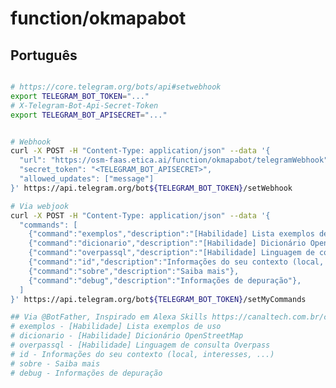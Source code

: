 # function/okmapabot


## Português


```bash

# https://core.telegram.org/bots/api#setwebhook
export TELEGRAM_BOT_TOKEN="..."
# X-Telegram-Bot-Api-Secret-Token
export TELEGRAM_BOT_APISECRET="..."


# Webhook
curl -X POST -H "Content-Type: application/json" --data '{
  "url": "https://osm-faas.etica.ai/function/okmapabot/telegramWebhook",
  "secret_token": "<TELEGRAM_BOT_APISECRET>",
  "allowed_updates": ["message"]
}' https://api.telegram.org/bot${TELEGRAM_BOT_TOKEN}/setWebhook

# Via webjook
curl -X POST -H "Content-Type: application/json" --data '{
  "commands": [
    {"command":"exemplos","description":"[Habilidade] Lista exemplos de uso"},
    {"command":"dicionario","description":"[Habilidade] Dicionário OpenStreetMap"},
    {"command":"overpassql","description":"[Habilidade] Linguagem de consulta Overpass"},
    {"command":"id","description":"Informações do seu contexto (local, interesses, ...)"},
    {"command":"sobre","description":"Saiba mais"},
    {"command":"debug","description":"Informações de depuração"},
  ]
}' https://api.telegram.org/bot${TELEGRAM_BOT_TOKEN}/setMyCommands

## Via @BotFather, Inspirado em Alexa Skills https://canaltech.com.br/casa-conectada/amazon-echo-alexa-melhores-comandos-de-voz-151347/
# exemplos - [Habilidade] Lista exemplos de uso
# dicionario - [Habilidade] Dicionário OpenStreetMap
# overpassql - [Habilidade] Linguagem de consulta Overpass
# id - Informações do seu contexto (local, interesses, ...)
# sobre - Saiba mais
# debug - Informações de depuração

```

<!--
## Todos
- https://openstreetmap.community/
-->

<!--

## rebuild drill
cp -r $(pwd)/* ~/Downloads/docker-build
cd ~/Downloads/docker-build

# https://core.telegram.org/bots/api#setwebhook
export TELEGRAM_BOT_TOKEN="..."
# X-Telegram-Bot-Api-Secret-Token
export TELEGRAM_WEBHOOK_SECRET="..."

faas-cli build -f ./stack.yml --filter okmapabot && docker run --name okmapabot --publish 8080:8080 -e TELEGRAM_BOT_TOKEN="$TELEGRAM_BOT_TOKEN" -e TELEGRAM_BOT_APISECRET="$TELEGRAM_BOT_APISECRET" -d ghcr.io/fititnt/okmapabot && docker logs --follow okmapabot

docker container stop okmapabot && docker container rm okmapabot

## Deploy prod
fititnt@bravo:~$ export OPENFAAS_URL=https://osm-faas.etica.ai/
fititnt@bravo:~$ faas-cli deploy --image=ghcr.io/fititnt/okmapabot:latest --secret=secret-okmapabot-telegram-token --secret=secret-okmapabot-telegram-apisecret --env TELEGRAM_BOT_TOKEN_FILE='secret-okmapabot-telegram-token' --env TELEGRAM_BOT_APISECRET_FILE='secret-okmapabot-telegram-apisecret' --name=okmapabot
Function okmapabot already exists, attempting rolling-update.

## Token def on Telegram
# Configure telegram webhook first time. Change <TELEGRAM_BOT_TOKEN> and ?url=
curl https://api.telegram.org/bot<TELEGRAM_BOT_TOKEN>/setWebhook?url=https://osm-faas.etica.ai/function/wiki-telegram-bot/telegramWebhook/bot<TELEGRAM_BOT_TOKEN>
#   > {"ok":true,"result":true,"description":"Webhook was set"}

## Simulate telegram call

### Texto

curl --tlsv1.2 -v -k -X POST -H "Content-Type: application/json" -H "Cache-Control: no-cache"  -H "X-Telegram-Bot-Api-Secret-Token: $TELEGRAM_WEBHOOK_SECRET" -d '{
"update_id":10000,
"message":{
  "date":1441645532,
  "chat":{
     "last_name":"Test Lastname",
     "id":131936548,
     "first_name":"Test",
     "username":"Test"
  },
  "message_id":1365,
  "from":{
     "last_name":"fititnt",
     "id":131936548,
     "first_name":"Test",
     "username":"Test"
  },
  "text":"casa"
}
}' "http://localhost:8080/telegramWebhook/"

# }' "https://osm-faas.etica.ai/function/okmapabot/"

### Overpass QL

curl --tlsv1.2 -v -k -X POST -H "Content-Type: application/json" -H "Cache-Control: no-cache"  -H "X-Telegram-Bot-Api-Secret-Token: $TELEGRAM_WEBHOOK_SECRET" -d '{
"update_id":10000,
"message":{
  "date":1441645532,
  "chat":{
     "last_name":"Test Lastname",
     "id":131936548,
     "first_name":"Test",
     "username":"Test"
  },
  "message_id":1365,
  "from":{
     "last_name":"fititnt",
     "id":131936548,
     "first_name":"Test",
     "username":"Test"
  },
  "text":"/overpassql data=node[name='Gielgen'];out;"
}
}' "http://localhost:8080/telegramWebhook/"


### Simulate raw upload with curl
echo "data=node[name='Gielgen'];out;" > query.osm
curl "https://faas.example.org/overpass-proxy" --data @query.osm --output output.osm

curl -F document=@output.osm https://api.telegram.org/bot$TELEGRAM_BOT_TOKEN/sendDocument?chat_id=131936548

-->

